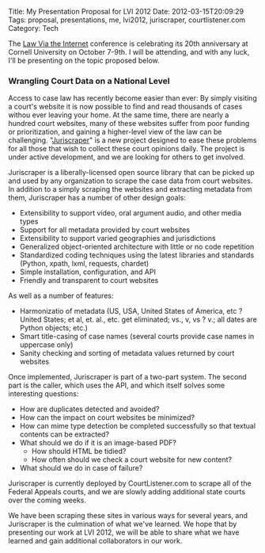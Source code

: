 Title: My Presentation Proposal for LVI 2012
Date: 2012-03-15T20:09:29
Tags: proposal, presentations, me, lvi2012, juriscraper, courtlistener.com
Category: Tech

The [Law Via the Internet][2] conference is  celebrating its 20th anniversary
at Cornell University on October 7-9th. I will be attending, 
and with any luck, I'll be presenting on the topic proposed below.

### Wrangling Court Data on a National Level ###

Access to case law has recently become easier than ever: By simply visiting 
a court's website it is now possible to find and read thousands of cases 
withou  ever leaving your home. At the same time, there are nearly a hundred
 court websites, many of these websites suffer from poor funding or 
 prioritization, and gaining a higher-level view of the law can be 
 challenging. "[Juriscraper][1]" is a new project designed to ease these 
 problems for all those that wish to collect these court opinions daily. The
  project is under active development, and we are looking for others to get 
  involved.

Juriscraper is a liberally-licensed open source library that can be picked 
up and used by any organization to scrape the case data from court websites.
 In addition to a simply scraping the websites and extracting metadata from 
 them, Juriscraper has a number of other design goals:   

 * Extensibility to support video, oral argument audio, and other media types
 * Support for all metadata provided by court websites
 * Extensibility to support varied geographies and jurisdictions
 * Generalized object-oriented architecture with little or no code repetition
 * Standardized coding techniques using the latest libraries and standards (Python, xpath, lxml, requests, chardet)
 * Simple installation, configuration, and API
 * Friendly and transparent to court websites

As well as a number of features:  

 * Harmonizatio  of metadata (US, USA, United States of America, 
 etc ? United States; et al, et. al., etc. get eliminated; vs., v, 
 vs ? v.; all dates are Python objects; etc.)
 * Smart title-casing of case names (several courts provide case names in 
 uppercase only)
 * Sanity checking and sorting of metadata values returned by court websites

Once implemented, Juriscraper is part of a two-part system. The second part 
is the caller, which uses the API, and which itself solves some interesting 
questions:  

 * How are duplicates detected and avoided? 
 * How can the impact on court websites be minimized?
 * How can mime type detection be completed successfully so that textual contents can be extracted?
 * What should we do if it is an image-based PDF?
     * How should HTML be tidied?
     * How often should we check a court website for new content?  
 * What should we do in case of failure?

Juriscraper is currently deployed by CourtListener.com to scrape all of the 
Federal Appeals courts, and we are slowly adding additional state courts 
over the coming weeks. 

We have been scraping these sites in various ways for several years, 
and Juriscraper is the culmination of what we've learned. We hope that by 
presenting our work at LVI 2012, we will be able to share what we have 
learned and gain additional collaborators in our work.

[1]: https://github.com/freelawproject/juriscraper/ 
[2]: http://blog.law.cornell.edu/lvi2012/
